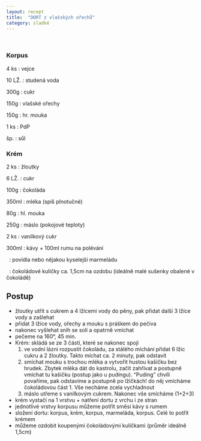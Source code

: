 ```yaml
---
layout: recept
title:  "DORT z vlašských ořechů"
category: sladké
---
```


<br>

<div class="ingredience" markdown="1">

### Korpus

4 ks
: vejce

10 LŽ.
: studená voda

300g
: cukr

150g
: vlašské ořechy

150g
: hr. mouka

1 ks
: PdP

šp.
: sůl

### Krém
2 ks
: žloutky

6 LŽ.
: cukr

100g
: čokoláda

350ml
: mléka (spíš plnotučné)

80g
: hl. mouka

250g
: máslo (pokojové teploty)

2 ks
: vanilkový cukr

300ml
: kávy + 100ml rumu na polévání

&nbsp;
: povidla nebo nějakou kyselejší marmeládu

&nbsp;
: čokoládové kuličky ca. 1,5cm na ozdobu (ideálně malé sušenky obalené v čokoládě)

</div>

## Postup

<div class="postup" markdown="1">

- žloutky utřít s cukrem a 4 lžícemi vody do pěny, pak přidat další 3 lžíce vody a zašlehat
- přidat 3 lžíce vody, ořechy a mouku s práškem do pečiva
- nakonec vyšlehat sníh se solí a opatrně vmíchat
- pečeme na 160°, 45 min. 
- Krém: skládá se ze 3 částí, které se nakonec spojí
  1. ve vodní lázni rozpustit čokoládu, za stálého míchání přidat 6 lžic cukru a 2 žloutky. Takto míchat ca. 2 minuty, pak odstavit
  2. smíchat mouku s trochou mléka a vytvořit hustou kašičku bez hrudek. Zbytek mléka dát do kastrolu, začít zahřívat a postupně vmíchat tu kašičku (postup jako u pudingu). “Puding” chvíli povaříme, pak odstavíme a postupně po lžičkách! do něj vmícháme čokoládovou část 1. Vše necháme zcela vychladnout
  3. máslo utřeme s vanilkovým cukrem. Nakonec vše smícháme (1+2+3)
- krém vystačí na 1 vrstvu + natření dortu z vrchu i ze stran
- jednotlivé vrstvy korpusu můžeme potřít směsí kávy s rumem
- složení dortu: korpus, krém, korpus, marmeláda, korpus. Celé to potřít krémem
- můžeme ozdobit koupenými čokoládovými kuličkami (průměr ideálně 1,5cm)

</div>

